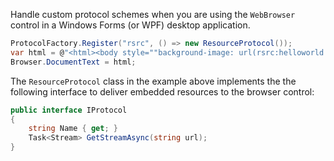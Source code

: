 Handle custom protocol schemes when you are using the `WebBrowser` control in a Windows Forms (or WPF) desktop application.

```C#
ProtocolFactory.Register("rsrc", () => new ResourceProtocol());
var html = @"<html><body style=""background-image: url(rsrc:helloworld.png)""></body></html>";
Browser.DocumentText = html;
```

The `ResourceProtocol` class in the example above implements the the following interface to deliver embedded resources to the browser control:

```C#
public interface IProtocol
{
    string Name { get; }
    Task<Stream> GetStreamAsync(string url);
}
```
